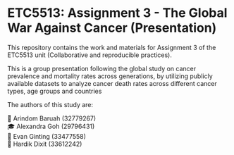 # ETC5513: Assignment 3 - The Global War Against Cancer (Presentation)

This repository contains the work and materials for Assignment 3 of the ETC5513 unit (Collaborative and reproducible practices). 

This is a group presentation following the global study on cancer prevalence and mortality rates across generations, by utilizing publicly available datasets to analyze cancer death rates across different cancer types, age groups and countries

The authors of this study are:

🤖 Arindom Baruah (32779267)
<br>
🎓 Alexandra Goh (29796431)
<br>
💁 Evan Ginting (33477558)  
👾 Hardik Dixit (33612242)
